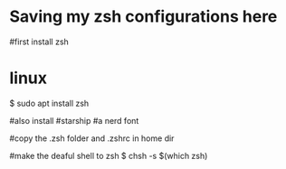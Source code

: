 # Saving my zsh configurations here

#first install zsh

# linux

$ sudo apt install zsh

#also install
#starship
#a nerd font

#copy the .zsh folder and .zshrc in home dir

#make the deaful shell to zsh
$ chsh -s $(which zsh)
